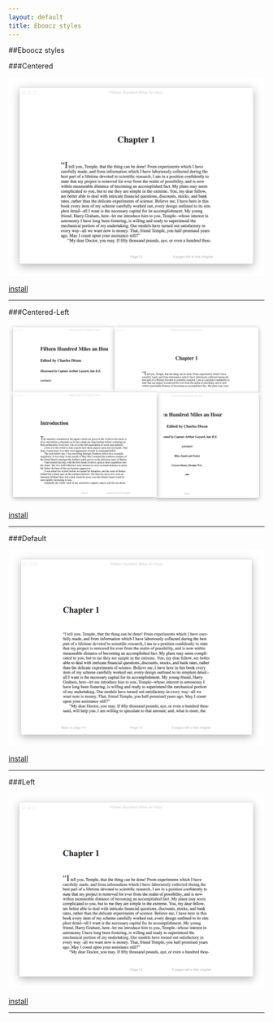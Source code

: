 ```yaml
---
layout: default
title: Eboocz styles
---
```


##Eboocz styles


###Centered

![Centered](images/Centered.png "Centered")

[install](styles/Centered.ebczstyle)

----------

###Centered-Left

![Centered-Left](images/Centered-Left.png "Centered-Left")

[install](styles/Centered-Left.ebczstyle)

----------

###Default

![Default](images/Default.png "Default")

[install](styles/Default.ebczstyle)

----------

###Left

![Left](images/Left.png "Left")

[install](styles/Left.ebczstyle)

----------



